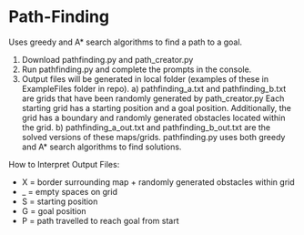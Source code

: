 # Path-Finding
Uses greedy and A* search algorithms to find a path to a goal.
 
  1. Download pathfinding.py and path_creator.py
  2. Run pathfinding.py and complete the prompts in the console.
  3. Output files will be generated in local folder (examples of these in ExampleFiles folder in repo).
     a) pathfinding_a.txt and pathfinding_b.txt are grids that have been randomly generated by path_creator.py
        Each starting grid has a starting position and a goal position. 
        Additionally, the grid has a boundary and randomly generated obstacles located within the grid.
     b) pathfinding_a_out.txt and pathfinding_b_out.txt are the solved versions of these maps/grids.
        pathfinding.py uses both greedy and A* search algorithms to find solutions.

How to Interpret Output Files:
 - X = border surrounding map + randomly generated obstacles within grid
 - _ = empty spaces on grid
 - S = starting position
 - G = goal position
 - P = path travelled to reach goal from start
